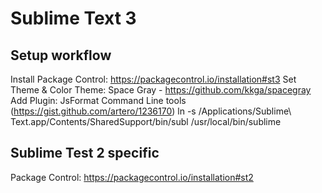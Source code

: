 # Sublime Text 3
## Setup workflow
Install Package Control: 
    https://packagecontrol.io/installation#st3
Set Theme & Color Theme: 
    Space Gray - https://github.com/kkga/spacegray
Add Plugin: 
    JsFormat
Command Line tools (https://gist.github.com/artero/1236170)
    ln -s /Applications/Sublime\ Text.app/Contents/SharedSupport/bin/subl /usr/local/bin/sublime

## Sublime Test 2 specific
Package Control: https://packagecontrol.io/installation#st2
